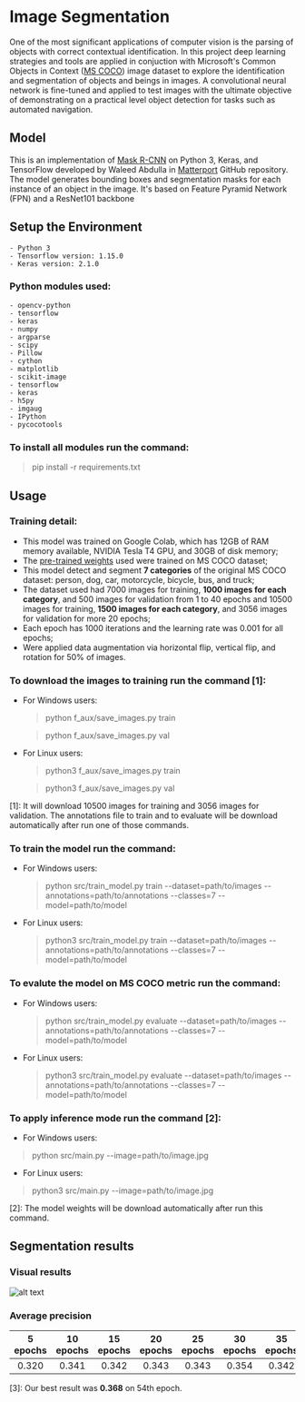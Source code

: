 # Image Segmentation

One of the most significant applications of computer vision is the parsing of objects with correct contextual identification. In this project deep learning strategies and tools are applied in conjuction with Microsoft's Common Objects in Context ([MS COCO](https://cocodataset.org/#home)) image dataset to explore the identification and segmentation of objects and beings in images. A convolutional neural network is fine-tuned and applied to test images with the ultimate objective of demonstrating on a practical level object detection for tasks such as automated navigation.

## Model

This is an implementation of [Mask R-CNN](https://arxiv.org/abs/1703.06870) on Python 3, Keras, and TensorFlow developed by Waleed Abdulla in [Matterport](https://github.com/matterport/Mask_RCNN) GitHub repository. The model generates bounding boxes and segmentation masks for each instance of an object in the image. It's based on Feature Pyramid Network (FPN) and a ResNet101 backbone

## Setup the Environment

    - Python 3
    - Tensorflow version: 1.15.0
    - Keras version: 2.1.0

### Python modules used:
    - opencv-python 
    - tensorflow
    - keras 
    - numpy
    - argparse
    - scipy
    - Pillow
    - cython
    - matplotlib
    - scikit-image
    - tensorflow
    - keras
    - h5py
    - imgaug
    - IPython
    - pycocotools

### To install all modules run the command:
>pip install -r requirements.txt

## Usage 

### Training detail:
* This model was trained on Google Colab, which has 12GB of RAM memory available, NVIDIA Tesla T4 GPU, and 30GB of disk memory;
* The [pre-trained weights](https://github.com/matterport/Mask_RCNN/releases/download/v2.0/mask_rcnn_coco.h5) used were trained on MS COCO dataset;
* This model detect and segment **7 categories** of the original MS COCO dataset: person, dog, car, motorcycle, bicycle, bus, and truck;
* The dataset used had 7000 images for training, **1000 images for each category**, and 500 images for validation from 1 to 40 epochs and 10500 images for training, **1500 images for each category**, and 3056 images for validation for more 20 epochs;
* Each epoch has 1000 iterations and the learning rate was 0.001 for all epochs;
* Were applied data augmentation via horizontal flip, vertical flip, and rotation for 50% of images.

### To download the images to training run the command [1]:
- For Windows users:
    >python f_aux/save_images.py train

    >python f_aux/save_images.py val
- For Linux users:
    >python3 f_aux/save_images.py train

    >python3 f_aux/save_images.py val

[1]: It will download 10500 images for training and 3056 images for validation. The annotations file to train and to evaluate will be download automatically after run one of those commands. 

### To train the model run the command:
- For Windows users:
    >python src/train_model.py train --dataset=path/to/images --annotations=path/to/annotations --classes=7 --model=path/to/model
- For Linux users:
    >python3 src/train_model.py train --dataset=path/to/images --annotations=path/to/annotations --classes=7 --model=path/to/model

### To evalute the model on MS COCO metric run the command:
- For Windows users:
    >python src/train_model.py evaluate --dataset=path/to/images --annotations=path/to/annotations --classes=7 --model=path/to/model
- For Linux users:
    >python3 src/train_model.py evaluate --dataset=path/to/images --annotations=path/to/annotations --classes=7 --model=path/to/model

### To apply inference mode run the command [2]:
- For Windows users:
>python src/main.py --image=path/to/image.jpg
- For Linux users:
>python3 src/main.py --image=path/to/image.jpg

[2]: The model weights will be download automatically after run this command.

## Segmentation results

### Visual results
![alt text](colagem_readme.jpg)

### Average precision

| 5 epochs | 10 epochs | 15 epochs | 20 epochs | 25 epochs | 30 epochs | 35 epochs | 40 epochs | 45 epochs | 50 epochs | 55 epochs[3] | 60 epochs |
|:--------:|:---------:|:---------:|:---------:|:---------:|:---------:|:---------:|:---------:|:---------:|:---------:|:---------:|:---------:|
|   0.320  |   0.341   |   0.342   |   0.343   |   0.343   |   0.354   |   0.342   |   0.351   |   0.347   |   0.363   |   0.367   |   0.359   |

[3]: Our best result was **0.368** on 54th epoch.
